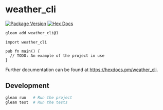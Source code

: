 # weather_cli

[![Package Version](https://img.shields.io/hexpm/v/weather_cli)](https://hex.pm/packages/weather_cli)
[![Hex Docs](https://img.shields.io/badge/hex-docs-ffaff3)](https://hexdocs.pm/weather_cli/)

```sh
gleam add weather_cli@1
```
```gleam
import weather_cli

pub fn main() {
  // TODO: An example of the project in use
}
```

Further documentation can be found at <https://hexdocs.pm/weather_cli>.

## Development

```sh
gleam run   # Run the project
gleam test  # Run the tests
```
